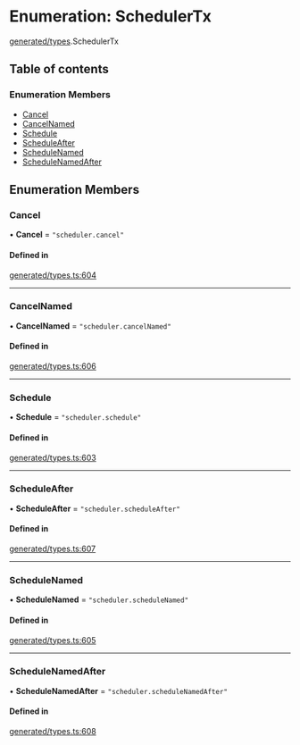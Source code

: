 # Enumeration: SchedulerTx

[generated/types](../wiki/generated.types).SchedulerTx

## Table of contents

### Enumeration Members

- [Cancel](../wiki/generated.types.SchedulerTx#cancel)
- [CancelNamed](../wiki/generated.types.SchedulerTx#cancelnamed)
- [Schedule](../wiki/generated.types.SchedulerTx#schedule)
- [ScheduleAfter](../wiki/generated.types.SchedulerTx#scheduleafter)
- [ScheduleNamed](../wiki/generated.types.SchedulerTx#schedulenamed)
- [ScheduleNamedAfter](../wiki/generated.types.SchedulerTx#schedulenamedafter)

## Enumeration Members

### Cancel

• **Cancel** = ``"scheduler.cancel"``

#### Defined in

[generated/types.ts:604](https://github.com/PolymeshAssociation/polymesh-sdk/blob/e978aefd/src/generated/types.ts#L604)

___

### CancelNamed

• **CancelNamed** = ``"scheduler.cancelNamed"``

#### Defined in

[generated/types.ts:606](https://github.com/PolymeshAssociation/polymesh-sdk/blob/e978aefd/src/generated/types.ts#L606)

___

### Schedule

• **Schedule** = ``"scheduler.schedule"``

#### Defined in

[generated/types.ts:603](https://github.com/PolymeshAssociation/polymesh-sdk/blob/e978aefd/src/generated/types.ts#L603)

___

### ScheduleAfter

• **ScheduleAfter** = ``"scheduler.scheduleAfter"``

#### Defined in

[generated/types.ts:607](https://github.com/PolymeshAssociation/polymesh-sdk/blob/e978aefd/src/generated/types.ts#L607)

___

### ScheduleNamed

• **ScheduleNamed** = ``"scheduler.scheduleNamed"``

#### Defined in

[generated/types.ts:605](https://github.com/PolymeshAssociation/polymesh-sdk/blob/e978aefd/src/generated/types.ts#L605)

___

### ScheduleNamedAfter

• **ScheduleNamedAfter** = ``"scheduler.scheduleNamedAfter"``

#### Defined in

[generated/types.ts:608](https://github.com/PolymeshAssociation/polymesh-sdk/blob/e978aefd/src/generated/types.ts#L608)

